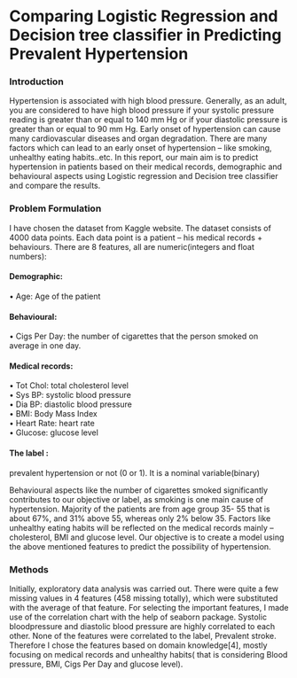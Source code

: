 # **Comparing Logistic Regression and Decision tree classifier in Predicting Prevalent Hypertension**
### Introduction
Hypertension is associated with high blood pressure. Generally, as an adult, you are considered to 
have high blood pressure if your systolic pressure reading is greater than or equal to 140 mm Hg or if 
your diastolic pressure is greater than or equal to 90 mm Hg. Early onset of hypertension can 
cause many cardiovascular diseases and organ degradation. There are many factors which can lead to 
an early onset of hypertension – like smoking, unhealthy eating habits..etc. In this report, our main 
aim is to predict hypertension in patients based on their medical records, demographic and
behavioural aspects using Logistic regression and Decision tree classifier and compare the results.
### Problem Formulation
I have chosen the dataset from Kaggle website. The dataset consists of 4000 data points. Each data 
point is a patient – his medical records + behaviours. There are 8 features, all are numeric(integers 
and float numbers): 
#### Demographic:
• Age: Age of the patient
#### Behavioural:
• Cigs Per Day: the number of cigarettes that the person smoked on average in one day. 
#### Medical records:
• Tot Chol: total cholesterol level   
• Sys BP: systolic blood pressure   
• Dia BP: diastolic blood pressure   
• BMI: Body Mass Index   
• Heart Rate: heart rate   
• Glucose: glucose level  
#### The label :  
prevalent hypertension or not (0 or 1). It is a nominal variable(binary)    

Behavioural aspects like the number of cigarettes smoked significantly contributes to our objective or 
label, as smoking is one main cause of hypertension. Majority of the patients are from age group 35-
55 that is about 67%, and 31% above 55, whereas only 2% below 35. Factors like unhealthy eating habits will be reflected on the medical records mainly – cholesterol, 
BMI and glucose level. Our objective is to create a model using the above mentioned features to 
predict the possibility of hypertension.  

### Methods
Initially, exploratory data analysis was carried out. There were quite a few missing values in 4 
features (458 missing totally), which were substituted with the average of that feature. For selecting 
the important features, I made use of the correlation chart with the help of seaborn package. Systolic 
bloodpressure and diastolic blood pressure are highly correlated to each other. None of the features 
were correlated to the label, Prevalent stroke. Therefore I chose the features based on domain 
knowledge[4], mostly focusing on medical records and unhealthy habits( that is considering Blood 
pressure, BMI, Cigs Per Day and glucose level).

